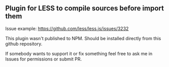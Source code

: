 ## Plugin for LESS to compile sources before import them


Issue example: https://github.com/less/less.js/issues/3232

This plugin wasn't published to NPM. Should be installed directly from this github repository.

If somebody wants to support it or fix something feel free to ask me in Issues
for permissions or submit PR.